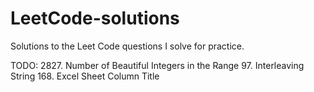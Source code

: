# LeetCode-solutions
Solutions to the Leet Code questions I solve for practice.

TODO:
2827. Number of Beautiful Integers in the Range
97. Interleaving String
168. Excel Sheet Column Title